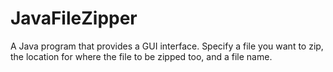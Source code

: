 # JavaFileZipper
A Java program that provides a GUI interface. Specify a file you want to zip, the location for where the file to be zipped too, and a file name.
